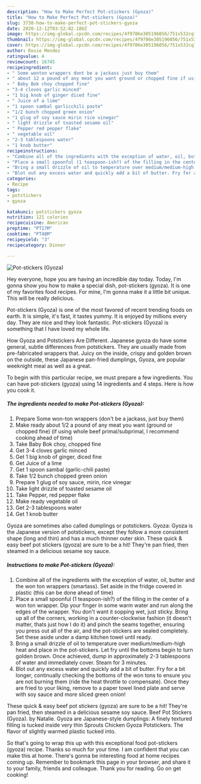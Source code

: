 ```yaml
---
description: "How to Make Perfect Pot-stickers (Gyoza)"
title: "How to Make Perfect Pot-stickers (Gyoza)"
slug: 3730-how-to-make-perfect-pot-stickers-gyoza
date: 2020-12-12T03:52:02.186Z
image: https://img-global.cpcdn.com/recipes/4f9706e305196056/751x532cq70/pot-stickers-gyoza-recipe-main-photo.jpg
thumbnail: https://img-global.cpcdn.com/recipes/4f9706e305196056/751x532cq70/pot-stickers-gyoza-recipe-main-photo.jpg
cover: https://img-global.cpcdn.com/recipes/4f9706e305196056/751x532cq70/pot-stickers-gyoza-recipe-main-photo.jpg
author: Rosie Mendez
ratingvalue: 4
reviewcount: 16745
recipeingredient:
- " Some wonton wrappers dont be a jackass just buy them"
- " about 12 a pound of any meat you want ground or chopped fine if using whole beef primalsubprimal I recommend cooking ahead of time"
- " Baby Bok choy chopped fine"
- "3-4 cloves garlic minced"
- "1 big knob of ginger diced fine"
- " Juice of a lime"
- "1 spoon sambal garlicchili paste"
- "1/2 bunch chopped green onion"
- "1 glug of soy sauce mirin rice vinegar"
- " light drizzle of toasted sesame oil"
- " Pepper red pepper flake"
- " vegetable oil"
- "2-3 tablespoons water"
- "1 knob butter"
recipeinstructions:
- "Combine all of the ingredients with the exception of water, oil, butter and the won ton wrappers (smartass). Set aside in the fridge covered in plastic (this can be done ahead of time)"
- "Place a small spoonful (1 teaspoon-ish?) of the filling in the center of a won ton wrapper. Dip your finger in some warm water and run along the edges of the wrapper. You don&#39;t want it sopping wet, just sticky. Bring up all of the corners, working in a counter-clockwise fashion (it doesn&#39;t matter, thats just how I do it) and pinch the seams together, ensuring you press out all of the air, and the pot-stickers are sealed completely. Set these aside under a damp kitchen towel until ready."
- "Bring a small drizzle of oil to temperature over medium/medium-high heat and place in the pot-stickers. Let fry until the bottoms begin to turn golden brown. Once achieved, dump in approximately 2-3 tablespoons of water and immediately cover. Steam for 3 minutes."
- "Blot out any excess water and quickly add a bit of butter. Fry for a bit longer, continually checking the bottoms of the won tons to ensure you are not burning them (ride the heat throttle to compensate). Once they are fried to your liking, remove to a paper towel lined plate and serve with soy sauce and more sliced green onion!"
categories:
- Recipe
tags:
- potstickers
- gyoza

katakunci: potstickers gyoza 
nutrition: 121 calories
recipecuisine: American
preptime: "PT17M"
cooktime: "PT48M"
recipeyield: "3"
recipecategory: Dinner

---
```



![Pot-stickers (Gyoza)](https://img-global.cpcdn.com/recipes/4f9706e305196056/751x532cq70/pot-stickers-gyoza-recipe-main-photo.jpg)

Hey everyone, hope you are having an incredible day today. Today, I'm gonna show you how to make a special dish, pot-stickers (gyoza). It is one of my favorites food recipes. For mine, I'm gonna make it a little bit unique. This will be really delicious.

Pot-stickers (Gyoza) is one of the most favored of recent trending foods on earth. It is simple, it's fast, it tastes yummy. It is enjoyed by millions every day. They are nice and they look fantastic. Pot-stickers (Gyoza) is something that I have loved my whole life.

How Gyoza and Potstickers Are Different. Japanese gyoza do have some general, subtle differences from potstickers. They are usually made from pre-fabricated wrappers that. Juicy on the inside, crispy and golden brown on the outside, these Japanese pan-fried dumplings, Gyoza, are popular weeknight meal as well as a great.


To begin with this particular recipe, we must prepare a few ingredients. You can have pot-stickers (gyoza) using 14 ingredients and 4 steps. Here is how you cook it.

<!--inarticleads1-->

##### The ingredients needed to make Pot-stickers (Gyoza):

1. Prepare  Some won-ton wrappers (don&#39;t be a jackass, just buy them)
1. Make ready  about 1/2 a pound of any meat you want (ground or chopped fine) (if using whole beef primal/subprimal, I recommend cooking ahead of time)
1. Take  Baby Bok choy, chopped fine
1. Get 3-4 cloves garlic minced
1. Get 1 big knob of ginger, diced fine
1. Get  Juice of a lime
1. Get 1 spoon sambal (garlic-chili paste)
1. Take 1/2 bunch chopped green onion
1. Prepare 1 glug of soy sauce, mirin, rice vinegar
1. Take  light drizzle of toasted sesame oil
1. Take  Pepper, red pepper flake
1. Make ready  vegetable oil
1. Get 2-3 tablespoons water
1. Get 1 knob butter


Gyoza are sometimes also called dumplings or potstickers. Gyoza: Gyoza is the Japanese version of potstickers, except they follow a more consistent shape (long and thin) and has a much thinner outer skin. These quick &amp; easy beef pot stickers (gyoza) are sure to be a hit! They&#39;re pan fried, then steamed in a delicious sesame soy sauce. 

<!--inarticleads2-->

##### Instructions to make Pot-stickers (Gyoza):

1. Combine all of the ingredients with the exception of water, oil, butter and the won ton wrappers (smartass). Set aside in the fridge covered in plastic (this can be done ahead of time)
1. Place a small spoonful (1 teaspoon-ish?) of the filling in the center of a won ton wrapper. Dip your finger in some warm water and run along the edges of the wrapper. You don&#39;t want it sopping wet, just sticky. Bring up all of the corners, working in a counter-clockwise fashion (it doesn&#39;t matter, thats just how I do it) and pinch the seams together, ensuring you press out all of the air, and the pot-stickers are sealed completely. Set these aside under a damp kitchen towel until ready.
1. Bring a small drizzle of oil to temperature over medium/medium-high heat and place in the pot-stickers. Let fry until the bottoms begin to turn golden brown. Once achieved, dump in approximately 2-3 tablespoons of water and immediately cover. Steam for 3 minutes.
1. Blot out any excess water and quickly add a bit of butter. Fry for a bit longer, continually checking the bottoms of the won tons to ensure you are not burning them (ride the heat throttle to compensate). Once they are fried to your liking, remove to a paper towel lined plate and serve with soy sauce and more sliced green onion!


These quick &amp; easy beef pot stickers (gyoza) are sure to be a hit! They&#39;re pan fried, then steamed in a delicious sesame soy sauce. Beef Pot Stickers (Gyoza). by Natalie. Gyoza are Japanese-style dumplings: A finely textured filling is tucked inside very thin Sprouts Chicken Gyoza Potstickers. The flavor of slightly warmed plastic tucked into. 

So that's going to wrap this up with this exceptional food pot-stickers (gyoza) recipe. Thanks so much for your time. I am confident that you can make this at home. There's gonna be interesting food at home recipes coming up. Remember to bookmark this page in your browser, and share it to your family, friends and colleague. Thank you for reading. Go on get cooking!
